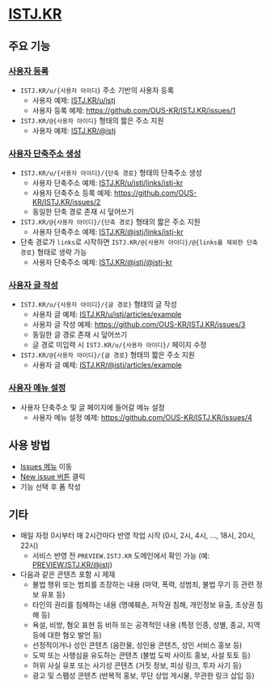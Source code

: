 # [ISTJ.KR](https://istj.kr)

## 주요 기능

### [사용자 등록](https://github.com/OUS-KR/ISTJ.KR/issues/new?template=01-user-register-by-issue.yml)

- `ISTJ.KR/u/{사용자 아이디}` 주소 기반의 사용자 등록
  - 사용자 예제: [ISTJ.KR/u/istj](https://istj.kr/u/istj)
  - 사용자 등록 예제: https://github.com/OUS-KR/ISTJ.KR/issues/1
- `ISTJ.KR/@{사용자 아이디}` 형태의 짧은 주소 지원
  - 사용자 예제: [ISTJ.KR/@istj](https://istj.kr/@istj)

### [사용자 단축주소 생성](https://github.com/OUS-KR/ISTJ.KR/issues/new?template=02-user-short-url-register-by-issue.yml)

- `ISTJ.KR/u/{사용자 아이디}/{단축 경로}` 형태의 단축주소 생성
  - 사용자 단축주소 예제: [ISTJ.KR/u/istj/links/istj-kr](https://istj.kr/u/istj/links/istj-kr)
  - 사용자 단축주소 등록 예제: https://github.com/OUS-KR/ISTJ.KR/issues/2
  - 동일한 단축 경로 존재 시 덮어쓰기
- `ISTJ.KR/@{사용자 아이디}/{단축 경로}` 형태의 짧은 주소 지원
  - 사용자 단축주소 예제: [ISTJ.KR/@istj/links/istj-kr](https://istj.kr/@istj/links/istj-kr)
- 단축 경로가 `links`로 시작하면 `ISTJ.KR/@{사용자 아이디}/@{links를 제외한 단축 경로}` 형태로 생략 가능
  - 사용자 단축주소 예제: [ISTJ.KR/@istj/@istj-kr](https://istj.kr/@istj/@istj-kr)

### [사용자 글 작성](https://github.com/OUS-KR/ISTJ.KR/issues/new?template=03-user-article-writing-by-issue.yml)

- `ISTJ.KR/u/{사용자 아이디}/{글 경로}` 형태의 글 작성
  - 사용자 글 예제: [ISTJ.KR/u/istj/articles/example](https://istj.kr/u/istj/articles/example)
  - 사용자 글 작성 예제: https://github.com/OUS-KR/ISTJ.KR/issues/3
  - 동일한 글 경로 존재 시 덮어쓰기
  - 글 경로 미입력 시 `ISTJ.KR/u/{사용자 아이디}/` 페이지 수정
- `ISTJ.KR/@{사용자 아이디}/{글 경로}` 형태의 짧은 주소 지원
  - 사용자 글 예제: [ISTJ.KR/@istj/articles/example](https://istj.kr/@istj/articles/example)
 
### [사용자 메뉴 설정](https://github.com/OUS-KR/ISTJ.KR/issues/new?template=04-user-menu-setting-by-issue.yml)

- 사용자 단축주소 및 글 페이지에 들어갈 메뉴 설정
  - 사용자 메뉴 설정 예제: https://github.com/OUS-KR/ISTJ.KR/issues/4

## 사용 방법

- [Issues 메뉴](https://github.com/OUS-KR/ISTJ.KR/issues) 이동
- [New issue 버튼](https://github.com/OUS-KR/ISTJ.KR/issues/new/choose) 클릭
- 기능 선택 후 폼 작성

## 기타

- 매일 자정 0시부터 매 2시간마다 반영 작업 시작 (0시, 2시, 4시, ..., 18시, 20시, 22시)
  - 서비스 반영 전 `PREVIEW.ISTJ.KR` 도메인에서 확인 가능 (예: [PREVIEW.ISTJ.KR/@istj](https://preview.istj.kr/@istj))
- 다음과 같은 콘텐츠 포함 시 제재
  - 불법 행위 또는 범죄를 조장하는 내용 (마약, 폭력, 성범죄, 불법 무기 등 관련 정보 유포 등)
  - 타인의 권리를 침해하는 내용 (명예훼손, 저작권 침해, 개인정보 유출, 초상권 침해 등)
  - 욕설, 비방, 혐오 표현 등 비하 또는 공격적인 내용 (특정 인종, 성별, 종교, 지역 등에 대한 혐오 발언 등)
  - 선정적이거나 성인 콘텐츠 (음란물, 성인용 콘텐츠, 성인 서비스 홍보 등)
  - 도박 또는 사행심을 유도하는 콘텐츠 (불법 도박 사이트 홍보, 사설 토토 등)
  - 허위 사실 유포 또는 사기성 콘텐츠 (거짓 정보, 피싱 링크, 투자 사기 등)
  - 광고 및 스팸성 콘텐츠 (반복적 홍보, 무단 상업 게시물, 무관한 링크 삽입 등)
